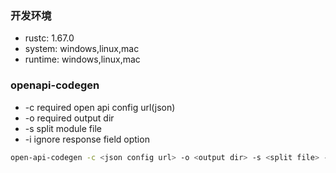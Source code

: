 ### 开发环境

- rustc: 1.67.0
- system: windows,linux,mac
- runtime: windows,linux,mac

### openapi-codegen

- -c required open api config url(json)
- -o required output dir
- -s split module file
- -i ignore response field option

```bash
open-api-codegen -c <json config url> -o <output dir> -s <split file> -i <ignore option>
```